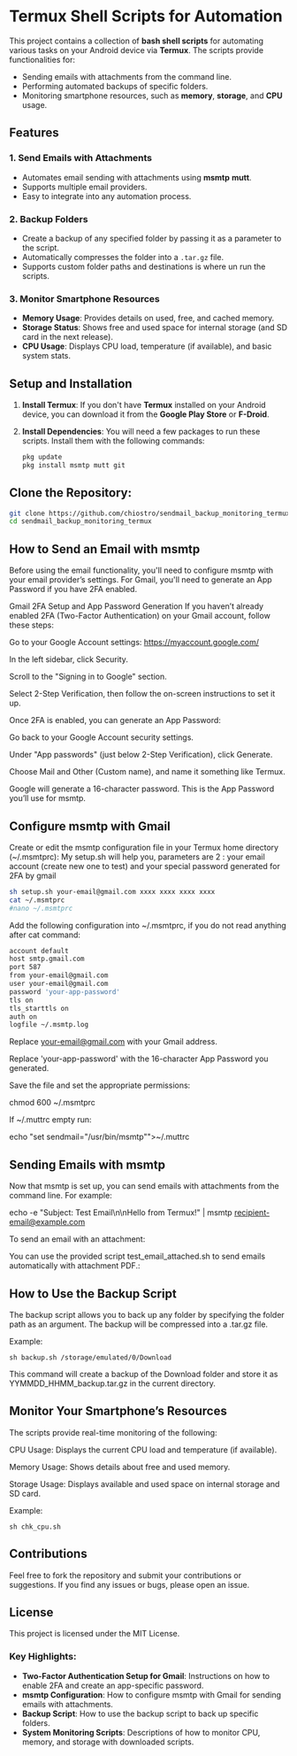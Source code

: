 # Termux Shell Scripts for Automation

This project contains a collection of **bash shell scripts** for automating various tasks on your Android device via **Termux**. The scripts provide functionalities for:

- Sending emails with attachments from the command line.
- Performing automated backups of specific folders.
- Monitoring smartphone resources, such as **memory**, **storage**, and **CPU** usage.

## Features

### 1. **Send Emails with Attachments**
- Automates email sending with attachments using **msmtp** **mutt**.
- Supports multiple email providers.
- Easy to integrate into any automation process.

### 2.  **Backup Folders**
- Create a backup of any specified folder by passing it as a parameter to the script.
- Automatically compresses the folder into a `.tar.gz` file.
- Supports custom folder paths and destinations is where un run the scripts.

### 3.  **Monitor Smartphone Resources**
- **Memory Usage**: Provides details on used, free, and cached memory.
- **Storage Status**: Shows free and used space for internal storage (and SD card in the next release).
- **CPU Usage**: Displays CPU load, temperature (if available), and basic system stats.

## Setup and Installation

1. **Install Termux**: If you don't have **Termux** installed on your Android device, you can download it from the **Google Play Store** or **F-Droid**.
   
2. **Install Dependencies**: You will need a few packages to run these scripts. Install them with the following commands:

   ```bash
   pkg update
   pkg install msmtp mutt git
## Clone the Repository:

   ```bash
   git clone https://github.com/chiostro/sendmail_backup_monitoring_termux.git
   cd sendmail_backup_monitoring_termux
   ```

## How to Send an Email with msmtp
Before using the email functionality, you'll need to configure msmtp with your email provider’s settings. For Gmail, you'll need to generate an App Password if you have 2FA enabled.

Gmail 2FA Setup and App Password Generation
If you haven’t already enabled 2FA (Two-Factor Authentication) on your Gmail account, follow these steps:

Go to your Google Account settings: https://myaccount.google.com/

In the left sidebar, click Security.

Scroll to the "Signing in to Google" section.

Select 2-Step Verification, then follow the on-screen instructions to set it up.

Once 2FA is enabled, you can generate an App Password:

Go back to your Google Account security settings.

Under "App passwords" (just below 2-Step Verification), click Generate.

Choose Mail and Other (Custom name), and name it something like Termux.

Google will generate a 16-character password. This is the App Password you’ll use for msmtp.

## Configure msmtp with Gmail
Create or edit the msmtp configuration file in your Termux home directory (~/.msmtprc):
My setup.sh will help you, parameters are 2 : your email account (create new one to test) and your special password  generated for 2FA by gmail

   ```bash
   sh setup.sh your-email@gmail.com xxxx xxxx xxxx xxxx
   cat ~/.msmtprc
   #nano ~/.msmtprc
   ```

Add the following configuration into ~/.msmtprc, if you do not read anything after cat command:



   ```bash
account default
host smtp.gmail.com
port 587
from your-email@gmail.com
user your-email@gmail.com
password 'your-app-password'
tls on
tls_starttls on
auth on
logfile ~/.msmtp.log
   ```


Replace your-email@gmail.com with your Gmail address.

Replace 'your-app-password' with the 16-character App Password you generated.

Save the file and set the appropriate permissions:
   
   chmod 600 ~/.msmtprc
   
If ~/.muttrc  empty run:

echo "set sendmail=\"/usr/bin/msmtp\"">~/.muttrc


## Sending Emails with msmtp
Now that msmtp is set up, you can send emails with attachments from the command line. For example:

echo -e "Subject: Test Email\n\nHello from Termux!" | msmtp recipient-email@example.com
       
To send an email with an attachment:

You can use the provided script test_email_attached.sh to send emails automatically with attachment PDF.:

## How to Use the Backup Script
The backup script allows you to back up any folder by specifying the folder path as an argument. The backup will be compressed into a .tar.gz file.

Example:

    
    sh backup.sh /storage/emulated/0/Download
    

This command will create a backup of the Download folder and store it as YYMMDD_HHMM_backup.tar.gz in the current directory.

## Monitor Your Smartphone’s Resources
The  scripts provide real-time monitoring of the following:

CPU Usage: Displays the current CPU load and temperature (if available).

Memory Usage: Shows details about free and used memory.

Storage Usage: Displays available and used space on internal storage and SD card.

Example:

 
    sh chk_cpu.sh
    

## Contributions
Feel free to fork the repository and submit your contributions or suggestions. If you find any issues or bugs, please open an issue.

## License
This project is licensed under the MIT License.


### Key Highlights:

- **Two-Factor Authentication Setup for Gmail**: Instructions on how to enable 2FA and create an app-specific password.
- **msmtp Configuration**: How to configure msmtp with Gmail for sending emails with attachments.
- **Backup Script**: How to use the backup script to back up specific folders.
- **System Monitoring Scripts**: Descriptions of how to monitor CPU, memory, and storage with downloaded scripts.
